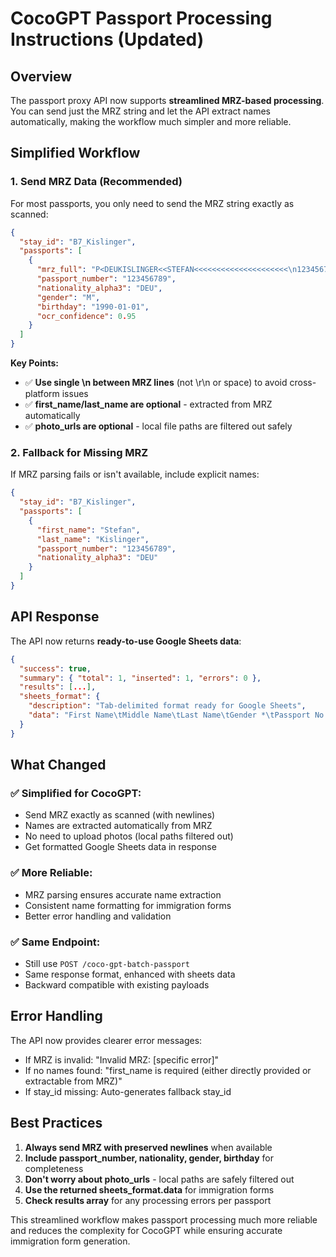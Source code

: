 # CocoGPT Passport Processing Instructions (Updated)

## Overview
The passport proxy API now supports **streamlined MRZ-based processing**. You can send just the MRZ string and let the API extract names automatically, making the workflow much simpler and more reliable.

## Simplified Workflow

### 1. **Send MRZ Data (Recommended)**
For most passports, you only need to send the MRZ string exactly as scanned:

```json
{
  "stay_id": "B7_Kislinger",
  "passports": [
    {
      "mrz_full": "P<DEUKISLINGER<<STEFAN<<<<<<<<<<<<<<<<<<<<<\n1234567890DEU9001011M2501017<<<<<<<<<<<<<<<6",
      "passport_number": "123456789",
      "nationality_alpha3": "DEU",
      "gender": "M",
      "birthday": "1990-01-01",
      "ocr_confidence": 0.95
    }
  ]
}
```

**Key Points:**
- ✅ **Use single \n between MRZ lines** (not \r\n or space) to avoid cross-platform issues
- ✅ **first_name/last_name are optional** - extracted from MRZ automatically
- ✅ **photo_urls are optional** - local file paths are filtered out safely

### 2. **Fallback for Missing MRZ**
If MRZ parsing fails or isn't available, include explicit names:

```json
{
  "stay_id": "B7_Kislinger", 
  "passports": [
    {
      "first_name": "Stefan",
      "last_name": "Kislinger",
      "passport_number": "123456789",
      "nationality_alpha3": "DEU"
    }
  ]
}
```

## API Response

The API now returns **ready-to-use Google Sheets data**:

```json
{
  "success": true,
  "summary": { "total": 1, "inserted": 1, "errors": 0 },
  "results": [...],
  "sheets_format": {
    "description": "Tab-delimited format ready for Google Sheets",
    "data": "First Name\tMiddle Name\tLast Name\tGender *\tPassport No. *\tNationality *\tBirth Date (DD/MM/YYYY)\tCheck-out Date (DD/MM/YYYY)\tPhone No.\nStefan\t\tKislinger\tM\t123456789\tDEU\t01/01/1990\t\t"
  }
}
```

## What Changed

### ✅ **Simplified for CocoGPT:**
- Send MRZ exactly as scanned (with newlines)
- Names are extracted automatically from MRZ
- No need to upload photos (local paths filtered out)
- Get formatted Google Sheets data in response

### ✅ **More Reliable:**
- MRZ parsing ensures accurate name extraction
- Consistent name formatting for immigration forms
- Better error handling and validation

### ✅ **Same Endpoint:**
- Still use `POST /coco-gpt-batch-passport`
- Same response format, enhanced with sheets data
- Backward compatible with existing payloads

## Error Handling

The API now provides clearer error messages:
- If MRZ is invalid: "Invalid MRZ: [specific error]"
- If no names found: "first_name is required (either directly provided or extractable from MRZ)"
- If stay_id missing: Auto-generates fallback stay_id

## Best Practices

1. **Always send MRZ with preserved newlines** when available
2. **Include passport_number, nationality, gender, birthday** for completeness  
3. **Don't worry about photo_urls** - local paths are safely filtered out
4. **Use the returned sheets_format.data** for immigration forms
5. **Check results array** for any processing errors per passport

This streamlined workflow makes passport processing much more reliable and reduces the complexity for CocoGPT while ensuring accurate immigration form generation.
